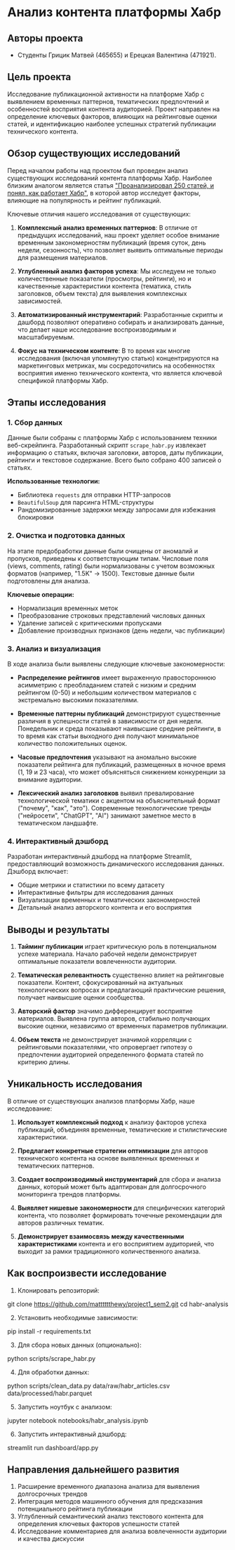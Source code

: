 # Анализ контента платформы Хабр

## Авторы проекта
- Студенты Грицик Матвей (465655) и Ерецкая Валентина (471921).

## Цель проекта
Исследование публикационной активности на платформе Хабр с выявлением временных паттернов, тематических предпочтений и особенностей восприятия контента аудиторией. Проект направлен на определение ключевых факторов, влияющих на рейтинговые оценки статей, и идентификацию наиболее успешных стратегий публикации технического контента.

## Обзор существующих исследований

Перед началом работы над проектом был проведен анализ существующих исследований контента платформы Хабр. Наиболее близким аналогом является статья ["Проанализировал 250 статей, и понял, как работает Хабр"](https://habr.com/ru/articles/861818/), в которой автор исследует факторы, влияющие на популярность и рейтинг публикаций.

Ключевые отличия нашего исследования от существующих:

1. **Комплексный анализ временных паттернов**: В отличие от предыдущих исследований, наш проект уделяет особое внимание временным закономерностям публикаций (время суток, день недели, сезонность), что позволяет выявить оптимальные периоды для размещения материалов.

2. **Углубленный анализ факторов успеха**: Мы исследуем не только количественные показатели (просмотры, рейтинги), но и качественные характеристики контента (тематика, стиль заголовков, объем текста) для выявления комплексных зависимостей.

3. **Автоматизированный инструментарий**: Разработанные скрипты и дашборд позволяют оперативно собирать и анализировать данные, что делает наше исследование воспроизводимым и масштабируемым.

4. **Фокус на техническом контенте**: В то время как многие исследования (включая упомянутую статью) концентрируются на маркетинговых метриках, мы сосредоточились на особенностях восприятия именно технического контента, что является ключевой спецификой платформы Хабр.

## Этапы исследования

### 1. Сбор данных
Данные были собраны с платформы Хабр с использованием техники веб-скрейпинга. Разработанный скрипт `scrape_habr.py` извлекает информацию о статьях, включая заголовки, авторов, даты публикации, рейтинги и текстовое содержание. Всего было собрано 400 записей о статьях.

**Использованные технологии:**
- Библиотека `requests` для отправки HTTP-запросов
- `BeautifulSoup` для парсинга HTML-структуры
- Рандомизированные задержки между запросами для избежания блокировки

### 2. Очистка и подготовка данных
На этапе предобработки данные были очищены от аномалий и пропусков, приведены к соответствующим типам. Числовые поля (views, comments, rating) были нормализованы с учетом возможных форматов (например, "1.5K" → 1500). Текстовые данные были подготовлены для анализа.

**Ключевые операции:**
- Нормализация временных меток
- Преобразование строковых представлений числовых данных
- Удаление записей с критическими пропусками
- Добавление производных признаков (день недели, час публикации)

### 3. Анализ и визуализация
В ходе анализа были выявлены следующие ключевые закономерности:

- **Распределение рейтингов** имеет выраженную правостороннюю асимметрию с преобладанием статей с низким и средним рейтингом (0-50) и небольшим количеством материалов с экстремально высокими показателями.

- **Временные паттерны публикаций** демонстрируют существенные различия в успешности статей в зависимости от дня недели. Понедельник и среда показывают наивысшие средние рейтинги, в то время как статьи выходного дня получают минимальное количество положительных оценок.

- **Часовые предпочтения** указывают на аномально высокие показатели рейтинга для публикаций, размещенных в ночное время (1, 19 и 23 часа), что может объясняться снижением конкуренции за внимание аудитории.

- **Лексический анализ заголовков** выявил превалирование технологической тематики с акцентом на объяснительный формат ("почему", "как", "это"). Современные технологические тренды ("нейросети", "ChatGPT", "AI") занимают заметное место в тематическом ландшафте.

### 4. Интерактивный дэшборд
Разработан интерактивный дэшборд на платформе Streamlit, предоставляющий возможность динамического исследования данных. Дэшборд включает:

- Общие метрики и статистики по всему датасету
- Интерактивные фильтры для исследования данных
- Визуализации временных и тематических закономерностей
- Детальный анализ авторского контента и его восприятия

## Выводы и результаты

1. **Тайминг публикации** играет критическую роль в потенциальном успехе материала. Начало рабочей недели демонстрирует оптимальные показатели вовлеченности аудитории.

2. **Тематическая релевантность** существенно влияет на рейтинговые показатели. Контент, сфокусированный на актуальных технологических вопросах и предлагающий практические решения, получает наивысшие оценки сообщества.

3. **Авторский фактор** значимо дифференцирует восприятие материалов. Выявлена группа авторов, стабильно получающих высокие оценки, независимо от временных параметров публикации.

4. **Объем текста** не демонстрирует значимой корреляции с рейтинговыми показателями, что опровергает гипотезу о предпочтении аудиторией определенного формата статей по критерию длины.

## Уникальность исследования

В отличие от существующих анализов платформы Хабр, наше исследование:

1. **Использует комплексный подход** к анализу факторов успеха публикаций, объединяя временные, тематические и стилистические характеристики.

2. **Предлагает конкретные стратегии оптимизации** для авторов технического контента на основе выявленных временных и тематических паттернов.

3. **Создает воспроизводимый инструментарий** для сбора и анализа данных, который может быть адаптирован для долгосрочного мониторинга трендов платформы.

4. **Выявляет нишевые закономерности** для специфических категорий контента, что позволяет формировать точечные рекомендации для авторов различных тематик.

5. **Демонстрирует взаимосвязь между качественными характеристиками** контента и его восприятием аудиторией, что выходит за рамки традиционного количественного анализа.

## Как воспроизвести исследование

1. Клонировать репозиторий:

git clone https://github.com/matttttthewy/project1_sem2.git
cd habr-analysis

2. Установить необходимые зависимости:

pip install -r requirements.txt

3. Для сбора новых данных (опционально):

python scripts/scrape_habr.py

4. Для обработки данных:

python scripts/clean_data.py data/raw/habr_articles.csv data/processed/habr.parquet

5. Запустить ноутбук с анализом:

jupyter notebook notebooks/habr_analysis.ipynb

6. Запустить интерактивный дэшборд:

streamlit run dashboard/app.py

## Направления дальнейшего развития

1. Расширение временного диапазона анализа для выявления долгосрочных трендов
2. Интеграция методов машинного обучения для предсказания потенциального рейтинга публикации
3. Углубленный семантический анализ текстового контента для определения ключевых факторов успешности статей
4. Исследование комментариев для анализа вовлеченности аудитории и качества дискуссии

